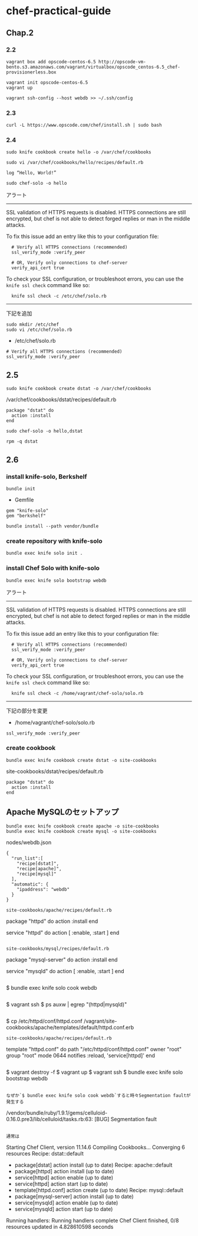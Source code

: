 chef-practical-guide
===================

## Chap.2

### 2.2
```
vagrant box add opscode-centos-6.5 http://opscode-vm-bento.s3.amazonaws.com/vagrant/virtualbox/opscode_centos-6.5_chef-provisionerless.box

vagrant init opscode-centos-6.5
vagrant up

vagrant ssh-config --host webdb >> ~/.ssh/config
```

### 2.3
```
curl -L https://www.opscode.com/chef/install.sh | sudo bash
```

### 2.4
```
sudo knife cookbook create hello -o /var/chef/cookbooks

sudo vi /var/chef/cookbooks/hello/recipes/default.rb

```

```
log “Hello, World!”
```

```
sudo chef-solo -o hello
```

アラート

* * * * * * * * * * * * * * * * * * * * * * * * * * * * * * * * * * * * * * * *
SSL validation of HTTPS requests is disabled. HTTPS connections are still
encrypted, but chef is not able to detect forged replies or man in the middle
attacks.

To fix this issue add an entry like this to your configuration file:

```
  # Verify all HTTPS connections (recommended)
  ssl_verify_mode :verify_peer

  # OR, Verify only connections to chef-server
  verify_api_cert true
```

To check your SSL configuration, or troubleshoot errors, you can use the
`knife ssl check` command like so:

```
  knife ssl check -c /etc/chef/solo.rb
```

* * * * * * * * * * * * * * * * * * * * * * * * * * * * * * * * * * * * * * * *

下記を追加
```
sudo mkdir /etc/chef
sudo vi /etc/chef/solo.rb
```

* /etc/chef/solo.rb
```
# Verify all HTTPS connections (recommended)
ssl_verify_mode :verify_peer
```

## 2.5

```
sudo knife cookbook create dstat -o /var/chef/cookbooks
```

/var/chef/cookbooks/dstat/recipes/default.rb
```
package "dstat" do
  action :install
end
```

```
sudo chef-solo -o hello,dstat
```

```
rpm -q dstat
```


## 2.6
### install knife-solo, Berkshelf
```
bundle init
```

* Gemfile
```
gem "knife-solo"
gem "berkshelf"
```

```
bundle install --path vendor/bundle
```

### create repository with knife-solo
```
bundle exec knife solo init .
```

### install Chef Solo with knife-solo
```
bundle exec knife solo bootstrap webdb
```

アラート

* * * * * * * * * * * * * * * * * * * * * * * * * * * * * * * * * * * * * * * *
SSL validation of HTTPS requests is disabled. HTTPS connections are still
encrypted, but chef is not able to detect forged replies or man in the middle
attacks.

To fix this issue add an entry like this to your configuration file:

```
  # Verify all HTTPS connections (recommended)
  ssl_verify_mode :verify_peer

  # OR, Verify only connections to chef-server
  verify_api_cert true
```

To check your SSL configuration, or troubleshoot errors, you can use the
`knife ssl check` command like so:

```
  knife ssl check -c /home/vagrant/chef-solo/solo.rb
```

* * * * * * * * * * * * * * * * * * * * * * * * * * * * * * * * * * * * * * * *

下記の部分を変更

* /home/vagrant/chef-solo/solo.rb
```
ssl_verify_mode :verify_peer
```

### create cookbook
```
bundle exec knife cookbook create dstat -o site-cookbooks
```

site-cookbooks/dstat/recipes/default.rb
```
package "dstat" do
  action :install
end
```

## Apache MySQLのセットアップ
```
bundle exec knife cookbook create apache -o site-cookbooks
bundle exec knife cookbook create mysql -o site-cookbooks
```

nodes/webdb.json
```
{
  "run_list":[
    "recipe[dstat]",
    "recipe[apache]",
    "recipe[mysql]"
  ],
  "automatic": {
    "ipaddress": "webdb"
  }
}

site-cookbooks/apache/recipes/default.rb
```
package "httpd" do
  action :install
end

service "httpd" do
  action [ :enable, :start ]
end
```

site-cookbooks/mysql/recipes/default.rb
```
package "mysql-server" do
  action :install
end

service "mysqld" do
  action [ :enable, :start ]
end
```

```
$ bundle exec knife solo cook webdb
```

```
$ vagrant ssh
$ ps auxw | egrep "(httpd|mysqld)"
```

```
$ cp /etc/httpd/conf/httpd.conf /vagrant/site-cookbooks/apache/templates/default/httpd.conf.erb
```
site-cookbooks/apache/recipes/default.rb
```
template "httpd.conf" do
  path "/etc/httpd/conf/httpd.conf"
  owner "root"
  group "root"
  mode 0644
  notifies :reload, 'service[httpd]'
end
```

```
$ vagrant destroy -f
$ vagrant up
$ vagrant ssh
$ bundle exec knife solo bootstrap webdb
```

なぜか`$ bundle exec knife solo cook webdb`すると時々Segmentation faultが発生する
```
/vendor/bundle/ruby/1.9.1/gems/celluloid-0.16.0.pre3/lib/celluloid/tasks.rb:63: [BUG] Segmentation fault
```

通常は
```
Starting Chef Client, version 11.14.6
Compiling Cookbooks...
Converging 6 resources
Recipe: dstat::default
  * package[dstat] action install (up to date)
Recipe: apache::default
  * package[httpd] action install (up to date)
  * service[httpd] action enable (up to date)
  * service[httpd] action start (up to date)
  * template[httpd.conf] action create (up to date)
Recipe: mysql::default
  * package[mysql-server] action install (up to date)
  * service[mysqld] action enable (up to date)
  * service[mysqld] action start (up to date)

Running handlers:
Running handlers complete
Chef Client finished, 0/8 resources updated in 4.828610598 seconds
```